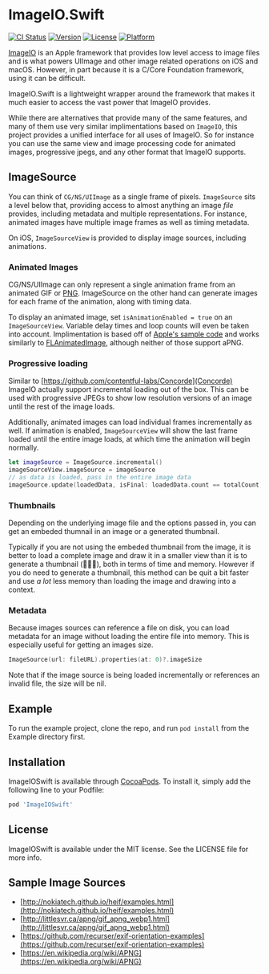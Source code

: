 # ImageIO.Swift

[![CI Status](http://img.shields.io/travis/davbeck/ImageIOSwift.svg?style=flat)](https://travis-ci.org/davbeck/ImageIOSwift)
[![Version](https://img.shields.io/cocoapods/v/ImageIOSwift.svg?style=flat)](http://cocoapods.org/pods/ImageIOSwift)
[![License](https://img.shields.io/cocoapods/l/ImageIOSwift.svg?style=flat)](http://cocoapods.org/pods/ImageIOSwift)
[![Platform](https://img.shields.io/cocoapods/p/ImageIOSwift.svg?style=flat)](http://cocoapods.org/pods/ImageIOSwift)

[ImageIO](https://developer.apple.com/documentation/imageio) is an Apple framework that provides low level access to image files and is what powers UIImage and other image related operations on iOS and macOS. However, in part because it is a C/Core Foundation framework, using it can be difficult.

ImageIO.Swift is a lightweight wrapper around the framework that makes it much easier to access the vast power that ImageIO provides.

While there are alternatives that provide many of the same features, and many of them use very similar implimentations based on `ImageIO`, this project provides a unified interface for all uses of ImageIO. So for instance you can use the same view and image processing code for animated images, progressive jpegs, and any other format that ImageIO supports.

## ImageSource

You can think of `CG/NS/UIImage` as a single frame of pixels. `ImageSource` sits a level below that, providing access to almost anything an image *file* provides, including metadata and multiple representations. For instance, animated images have multiple image frames as well as timing metadata.

On iOS, `ImageSourceView` is provided to display image sources, including animations.

### Animated Images

CG/NS/UIImage can only represent a single animation frame from an animated GIF or [PNG](https://en.wikipedia.org/wiki/APNG). ImageSource on the other hand can generate images for each frame of the animation, along with timing data.

To display an animated image, set `isAnimationEnabled = true` on an `ImageSourceView`. Variable delay times and loop counts will even be taken into account. Implimentation is based off of [Apple's sample code](https://developer.apple.com/library/content/samplecode/UsingPhotosFramework/Listings/Shared_AnimatedImageView_swift.html#//apple_ref/doc/uid/TP40014575-Shared_AnimatedImageView_swift-DontLinkElementID_5) and works similarly to [FLAnimatedImage](https://github.com/Flipboard/FLAnimatedImage), although neither of those support aPNG.

### Progressive loading

Similar to [https://github.com/contentful-labs/Concorde](Concorde) ImageIO actually support incremental loading out of the box. This can be used with progressive JPEGs to show low resolution versions of an image until the rest of the image loads.

Additionally, animated images can load individual frames incrementally as well. If animation is enabled, `ImageSourceView` will show the last frame loaded until the entire image loads, at which time the animation will begin normally.

```swift
let imageSource = ImageSource.incremental()
imageSourceView.imageSource = imageSource
// as data is loaded, pass in the entire image data
imageSource.update(loadedData, isFinal: loadedData.count == totalCount)
```

### Thumbnails

Depending on the underlying image file and the options passed in, you can get an embeded thumnail in an image or a generated thumbnail.

Typically if you are not using the embeded thumbnail from the image, it is better to load a complete image and draw it in a smaller view than it is to generate a thumbnail (🤷🏽‍♀️), both in terms of time and memory. However if you do need to generate a thumbnail, this method can be quit a bit faster and use *a lot* less memory than loading the image and drawing into a context.

### Metadata

Because images sources can reference a file on disk, you can load metadata for an image without loading the entire file into memory. This is especially useful for getting an images size.

```swift
ImageSource(url: fileURL).properties(at: 0)?.imageSize
```

Note that if the image source is being loaded incrementally or references an invalid file, the size will be nil.

## Example

To run the example project, clone the repo, and run `pod install` from the Example directory first.

## Installation

ImageIOSwift is available through [CocoaPods](http://cocoapods.org). To install
it, simply add the following line to your Podfile:

```ruby
pod 'ImageIOSwift'
```

## License

ImageIOSwift is available under the MIT license. See the LICENSE file for more info.

## Sample Image Sources

- [http://nokiatech.github.io/heif/examples.html](http://nokiatech.github.io/heif/examples.html)
- [http://littlesvr.ca/apng/gif_apng_webp1.html](http://littlesvr.ca/apng/gif_apng_webp1.html)
- [https://github.com/recurser/exif-orientation-examples](https://github.com/recurser/exif-orientation-examples)
- [https://en.wikipedia.org/wiki/APNG](https://en.wikipedia.org/wiki/APNG)